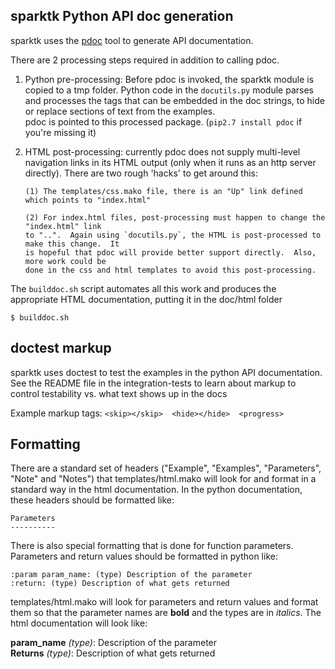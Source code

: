 sparktk Python API doc generation
---------------------------------

sparktk uses the [pdoc](https://github.com/BurntSushi/pdoc) tool to generate API documentation.


There are 2 processing steps required in addition to calling pdoc.

1. Python pre-processing: Before pdoc is invoked, the sparktk module is copied to a tmp
   folder.  Python code in the `docutils.py` module parses and processes the tags that can
   be embedded in the doc strings, to hide or replace sections of text from the examples.  
   pdoc is pointed to this processed package.  (`pip2.7 install pdoc` if you're missing it)
   
2. HTML post-processing: currently pdoc does not supply multi-level navigation links in
   its HTML output (only when it runs as an http server directly).  There are two rough 'hacks'
   to get around this:
   
       (1) The templates/css.mako file, there is an "Up" link defined which points to "index.html"
   
       (2) For index.html files, post-processing must happen to change the "index.html" link
       to "..".  Again using `docutils.py`, the HTML is post-processed to make this change.  It
       is hopeful that pdoc will provide better support directly.  Also, more work could be
       done in the css and html templates to avoid this post-processing.
       
       
       
The `builddoc.sh` script automates all this work and produces the appropriate HTML documentation,
putting it in the doc/html folder

    $ builddoc.sh


doctest markup
--------------

sparktk uses doctest to test the examples in the python API documentation.  See the README file
in the integration-tests to learn about markup to control testability vs. what text shows up in the docs

Example markup tags:  `<skip></skip>  <hide></hide>  <progress>`


Formatting
----------

There are a standard set of headers ("Example", "Examples", "Parameters", "Note" and "Notes") that templates/html.mako
will look for and format in a standard way in the html documentation.  In the python documentation, these headers
should be formatted like:

    Parameters
    ----------

There is also special formatting that is done for function parameters.  Parameters and return values should be
formatted in python like:

    :param param_name: (type) Description of the parameter
    :return: (type) Description of what gets returned

templates/html.mako will look for parameters and return values and format them so that the parameter names are
**bold** and the types are in *italics*.  The html documentation will look like:

**param_name** *(type)*: Description of the parameter<br>
**Returns** *(type)*: Description of what gets returned
